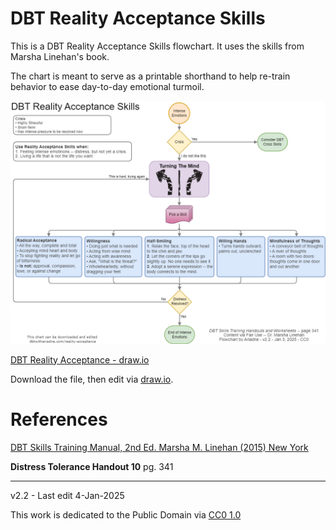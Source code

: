 # DBT Reality Acceptance Skills

This is a DBT Reality Acceptance Skills flowchart. It uses the skills from Marsha Linehan's book.

The chart is meant to serve as a printable shorthand to help re-train behavior to ease day-to-day emotional turmoil.

![DBT Reality Acceptance Chart](images/dbtwithariadne-reality-acceptance-skills.drawio-v22.png)

[DBT Reality Acceptance - draw.io](drawio-charts/dbtwithariadne-reality-acceptance-skills.drawio)

Download the file, then edit via [draw.io](https://app.diagrams.net/).

# References

[DBT Skills Training Manual, 2nd Ed. Marsha M. Linehan (2015) New York](https://doi.org/10.1097/nmd.0000000000000387)

**Distress Tolerance Handout 10** pg. 341

---------------------------------

v2.2 - Last edit 4-Jan-2025
 
This work is dedicated to the Public Domain via [CC0 1.0](https://creativecommons.org/publicdomain/zero/1.0/)
